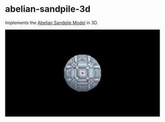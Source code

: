 # abelian-sandpile-3d

Implements the [Abelian Sandpile Model](https://en.wikipedia.org/wiki/Abelian_sandpile_model) in 3D.

![Abelian Sandpile in 3D](https://github.com/Henkoglobin/abelian-sandpile-3d/raw/master/preview.png)
